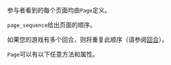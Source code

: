参与者看到的每个页面均由`Page`定义。

`page_sequence`给出页面的顺序。

如果您的游戏有多个回合，则将重复此顺序（请参阅[回合]()）。

`Page`可以有以下任意方法和属性。